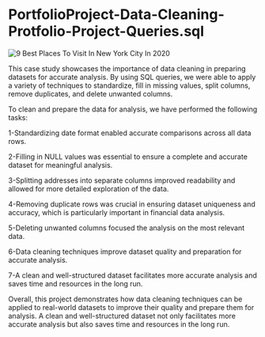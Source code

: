 # PortfolioProject-Data-Cleaning-Protfolio-Project-Queries.sql

![9 Best Places To Visit In New York City In 2020](https://user-images.githubusercontent.com/106580702/231855741-c39caa48-9383-480f-90f7-d8cfd048a8be.jpg)

This case study showcases the importance of data cleaning in preparing datasets for accurate analysis. By using SQL queries, we were able to apply a variety of techniques to standardize, fill in missing values, split columns, remove duplicates, and delete unwanted columns.

To clean and prepare the data for analysis, we have performed the following tasks:

1-Standardizing date format enabled accurate comparisons across all data rows.

2-Filling in NULL values was essential to ensure a complete and accurate dataset for meaningful analysis.

3-Splitting addresses into separate columns improved readability and allowed for more detailed exploration of the data.

4-Removing duplicate rows was crucial in ensuring dataset uniqueness and accuracy, which is particularly important in financial data analysis.

5-Deleting unwanted columns focused the analysis on the most relevant data.

6-Data cleaning techniques improve dataset quality and preparation for accurate analysis.

7-A clean and well-structured dataset facilitates more accurate analysis and saves time and resources in the long run.

Overall, this project demonstrates how data cleaning techniques can be applied to real-world datasets to improve their 
quality and prepare them for analysis. A clean and well-structured dataset not only facilitates more accurate analysis
but also saves time and resources in the long run.
